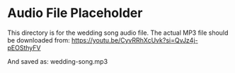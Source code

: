 # Audio File Placeholder

This directory is for the wedding song audio file.
The actual MP3 file should be downloaded from:
https://youtu.be/CyvRRhXcUvk?si=QvJz4j-pEOSthyFV

And saved as: wedding-song.mp3
